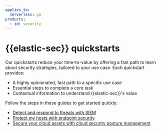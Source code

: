 ```yaml
---
applies_to:
  serverless: ga
products:
  - id: security
---
```


# {{elastic-sec}} quickstarts

Our quickstarts reduce your time-to-value by offering a fast path to learn about security strategies, tailored to your use case.
Each quickstart provides:

- A highly opinionated, fast path to a specific use case
- Essential steps to complete a core task
- Contextual information to understand {{elastic-sec}}'s value 

Follow the steps in these guides to get started quickly:

- [Detect and respond to threats with SIEM](/solutions/security/get-started/get-started-detect-with-siem.md)
- [Protect my hosts with endpoint security](/solutions/security/get-started/get-started-endpoint-security.md)
- [Secure your cloud assets with cloud security posture management](/solutions/security/get-started/get-started-cloud-security.md)